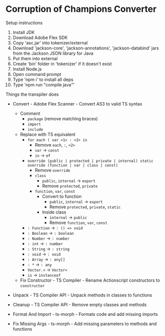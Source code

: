 ﻿# Corruption of Champions Converter

Setup instructions

1. Install JDK
2. Download Adobe Flex SDK
3. Copy 'asc.jar' into tokenizer/external
4. Download 'jackson-core', 'jackson-annotations', 'jackson-databind' jars from the Jackson JSON library for Java
5. Put them into external
6. Create 'bin' folder in 'tokenizer' if it doesn't exist
7. Install Node.js
8. Open command prompt
9. Type 'npm i' to install all deps
10. Type 'npm run "compile java"'


Things the transpiler does

- Convert - Adobe Flex Scanner - Convert AS3 to valid TS syntax
    - Comment
        - `package` (remove matching braces)
        - `import`
        - `include`
    - Replace with TS equivalent
        - `for each ( var <1> : <2> in`
            - Remove `each`, `:`, `<2>`
            - `var` -> `const`
            - `in` -> `of`
        - `override (public | protected | private | internal) static override (function | var | class | const)`
            - Remove `override`
            - `class`
                - `public`, `internal` -> `export`
                - Remove `protected`, `private`
            - `function`, `var`, `const`
                - Convert to function
                    - `public`, `internal` -> `export`
                    - Remove `protected`, `private`, `static`
                - Inside class
                    - `internal` -> `public`
                    - Remove `function`, `var`, `const`
        - `: Function` -> `: () => void`
        - `: Boolean` -> `: boolean`
        - `: Number` -> `: number`
        - `: int` -> `: number`
        - `: String` -> `: string`
        - `: void` -> `: void`
        - `: Array` -> `: any[]`
        - `: *` -> `: any`
        - `Vector.<` -> `Vector<`
        - `is` -> ` instanceof `
    - Fix Constructor - TS Compiler - Rename Actionscript constructors to `constructor`

- Unpack - TS Compiler API - Unpack methods in classes to functions

- Cleanup - TS Compiler API - Remove empty classes and methods

- Format And Import - ts-morph - Formats code and add missing imports

- Fix Missing Args - ts-morph - Add missing parameters to methods and functions
